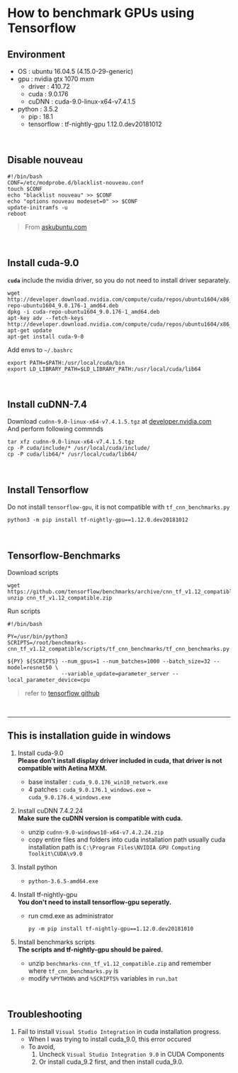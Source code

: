 # **How to benchmark GPUs using Tensorflow**

## **Environment**

- OS : ubuntu 16.04.5 (4.15.0-29-generic)
- gpu : nvidia gtx 1070 mxm
  - driver : 410.72
  - cuda : 9.0.176
  - cuDNN : cuda-9.0-linux-x64-v7.4.1.5
- python : 3.5.2
  - pip : 18.1
  - tensorflow : tf-nightly-gpu 1.12.0.dev20181012

&nbsp;

## **Disable nouveau**

```shell
#!/bin/bash
CONF=/etc/modprobe.d/blacklist-nouveau.conf
touch $CONF
echo "blacklist nouveau" >> $CONF
echo "options nouveau modeset=0" >> $CONF
update-initramfs -u
reboot
```

> From [askubuntu.com](https://askubuntu.com/questions/841876/how-to-disable-nouveau-kernel-driver)

&nbsp;

## **Install cuda-9.0**

**`cuda`** include the nvidia driver, so you do not need to install driver separately.

```shell
wget http://developer.download.nvidia.com/compute/cuda/repos/ubuntu1604/x86_64/cuda-repo-ubuntu1604_9.0.176-1_amd64.deb
dpkg -i cuda-repo-ubuntu1604_9.0.176-1_amd64.deb
apt-key adv --fetch-keys http://developer.download.nvidia.com/compute/cuda/repos/ubuntu1604/x86_64/7fa2af80.pub
apt-get update
apt-get install cuda-9-0
```

Add envs to `~/.bashrc`

```shell
export PATH=$PATH:/usr/local/cuda/bin
export LD_LIBRARY_PATH=$LD_LIBRARY_PATH:/usr/local/cuda/lib64
```

&nbsp;

## **Install cuDNN-7.4**

Download `cudnn-9.0-linux-x64-v7.4.1.5.tgz` at [developer.nvidia.com](https://developer.nvidia.com/cudnn)  
And perform following commnds

```shell
tar xfz cudnn-9.0-linux-x64-v7.4.1.5.tgz
cp -P cuda/include/* /usr/local/cuda/include/
cp -P cuda/lib64/* /usr/local/cuda/lib64/
```

&nbsp;

## **Install Tensorflow**

Do not install `tensorflow-gpu`, it is not compatible with `tf_cnn_benchmarks.py`

```shell
python3 -m pip install tf-nightly-gpu==1.12.0.dev20181012
```

&nbsp;

## **Tensorflow-Benchmarks**

Download scripts

```shell
wget https://github.com/tensorflow/benchmarks/archive/cnn_tf_v1.12_compatible.zip
unzip cnn_tf_v1.12_compatible.zip
```

Run scripts

```shell
#!/bin/bash

PY=/usr/bin/python3
SCRIPTS=/root/benchmarks-cnn_tf_v1.12_compatible/scripts/tf_cnn_benchmarks/tf_cnn_benchmarks.py

${PY} ${SCRIPTS} --num_gpus=1 --num_batches=1000 --batch_size=32 --model=resnet50 \
                 --variable_update=parameter_server --local_parameter_device=cpu
```

> refer to [tensorflow github](https://github.com/tensorflow/benchmarks)

&nbsp;

---
## **This is installation guide in windows**

1. Install cuda-9.0  
	**Please don't install display driver included in cuda, that driver is not compatible with Aetina MXM.**
	- base installer : `cuda_9.0.176_win10_network.exe`
	- 4 patches : `cuda_9.0.176.1_windows.exe` ~ `cuda_9.0.176.4_windows.exe`

2. Install cuDNN 7.4.2.24  
	**Make sure the cuDNN version is compatible with cuda.**
	- unzip `cudnn-9.0-windows10-x64-v7.4.2.24.zip`
	- copy entire files and folders into cuda installation path
	  usually cuda installation path is `C:\Program Files\NVIDIA GPU Computing Toolkit\CUDA\v9.0`

3. Install python
	- `python-3.6.5-amd64.exe`

4. Install tf-nightly-gpu  
	**You don't need to install tensorflow-gpu seperatly.** 
	- run cmd.exe as administrator  
        ```shell
	  py -m pip install tf-nightly-gpu==1.12.0.dev20181010
        ```

5. Install benchmarks scripts  
	**The scripts and tf-nightly-gpu should be paired.**
	- unzip `benchmarks-cnn_tf_v1.12_compatible.zip` and remember where `tf_cnn_benchmarks.py` is
	- modify `%PYTHON%` and `%SCRIPTS%` variables in `run.bat`

&nbsp;

## **Troubleshooting**
1. Fail to install `Visual Studio Integration` in cuda installation progress.
	- When I was trying to install cuda_9.0, this error occured
	- To avoid, 
		1) Uncheck `Visual Studio Integration 9.0` in CUDA Components
		2) Or install cuda_9.2 first, and then install cuda_9.0.